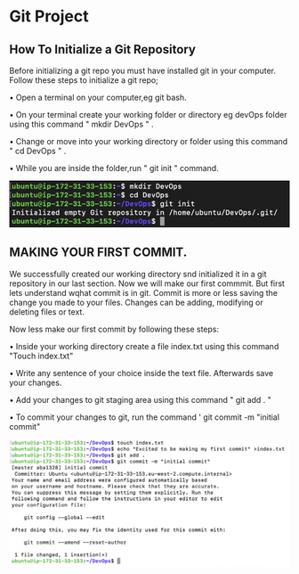 # Git Project

## How To Initialize a Git Repository

Before initializing a git repo you must have installed git in your computer. Follow these steps to initialize a git repo;

• Open a terminal on your computer,eg git bash.

• On your terminal create your working folder or directory eg devOps folder using this command " mkdir DevOps " .

• Change or move into your working directory or folder using this command " cd DevOps " .

• While you are inside the folder,run " git init " command.


![Alt text](<Screenshot 2024-01-01 at 01.28.02.png>)


## MAKING YOUR FIRST COMMIT.

We successfully created our working directory snd initialized it in a git repository in our last section. Now we will make our first commmit. But first lets understand wqhat commit is in git. Commit is more or less saving the change you made to your files. Changes can be adding, modifying or deleting files or text.

Now less make our first commit by following these steps:

• Inside your working directory create a file index.txt using this command "Touch index.txt"

• Write any sentence of your choice inside the text file. Afterwards save your changes.

• Add your changes to git staging area using this command " git add . "

• To commit your changes to git, run the command ' git commit -m "initial commit"

![Alt text](<Images/Screenshot 2024-01-04 at 13.20.36.png>)